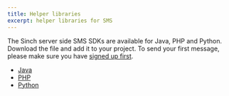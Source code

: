 ```yaml
---
title: Helper libraries
excerpt: helper libraries for SMS
---
```

The Sinch server side SMS SDKs are available for Java, PHP and Python. Download the file and add it to your project. To send your first message, please make sure you have [signed up first](https://dashboard.sinch.com/#/login).

- [Java](doc:sms-java-library)
- [PHP](https://packagist.org/packages/clxcommunications/sdk-xms)
- [Python](https://pypi.python.org/pypi/clx-sdk-xms)
    

